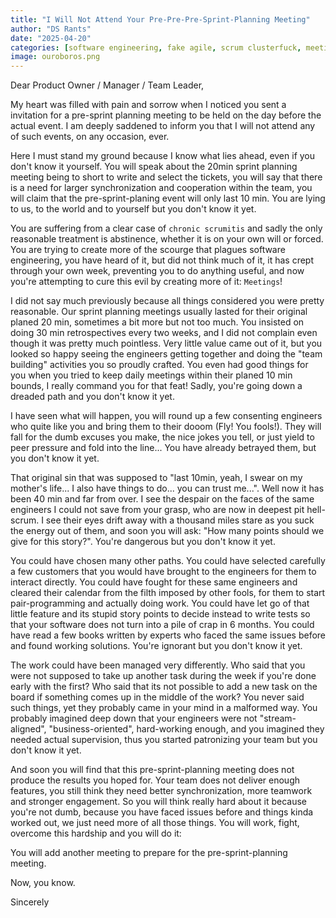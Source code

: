 ```yaml
---
title: "I Will Not Attend Your Pre-Pre-Pre-Sprint-Planning Meeting"
author: "DS Rants"
date: "2025-04-20"
categories: [software engineering, fake agile, scrum clusterfuck, meetings]
image: ouroboros.png
---
```


Dear Product Owner / Manager / Team Leader,

My heart was filled with pain and sorrow when I noticed you sent a invitation for a pre-sprint planning meeting to be held on the day before the actual event. I am deeply saddened to inform you that I will not attend any of such events, on any occasion, ever.

Here I must stand my ground because I know what lies ahead, even if you don't know it yourself. You will speak about the 20min sprint planning meeting being to short to write and select the tickets, you will say that there is a need for larger synchronization and cooperation within the team, you will claim that the pre-sprint-planing event will only last 10 min. You are lying to us, to the world and to yourself but you don't know it yet.

You are suffering from a clear case of `chronic scrumitis` and sadly the only reasonable treatment is abstinence, whether it is on your own will or forced. You are trying to create more of the scourge that plagues software engineering, you have heard of it, but did not think much of it, it has crept through your own week, preventing you to do anything useful, and now you're attempting to cure this evil by creating more of it: `Meetings`!

I did not say much previously because all things considered you were pretty reasonable. Our sprint planning meetings usually lasted for their original planed 20 min, sometimes a bit more but not too much. You insisted on doing 30 min retrospectives every two weeks, and I did not complain even though it was pretty much pointless. Very little value came out of it, but you looked so happy seeing the engineers getting together and doing the "team building" activities you so proudly crafted. You even had good things for you when you tried to keep daily meetings within their planed 10 min bounds, I really command you for that feat! Sadly, you're going down a dreaded path and you don't know it yet.

I have seen what will happen, you will round up a few consenting engineers who quite like you and bring them to their dooom (Fly! You fools!). They will fall for the dumb excuses you make, the nice jokes you tell, or just yield to peer pressure and fold into the line... You have already betrayed them, but you don't know it yet.

That original sin that was supposed to "last 10min, yeah, I swear on my mother's life... I also have things to do... you can trust me...". Well now it has been 40 min and far from over. I see the despair on the faces of the same engineers I could not save from your grasp, who are now in deepest pit hell-scrum. I see their eyes drift away with a thousand miles stare as you suck the energy out of them, and soon you will ask: "How many points should we give for this story?". You're dangerous but you don't know it yet.

You could have chosen many other paths. You could have selected carefully a few customers that you would have brought to the engineers for them to interact directly. You could have fought for these same engineers and cleared their calendar from the filth imposed by other fools, for them to start pair-programming and actually doing work. You could have let go of that little feature and its stupid story points to decide instead to write tests so that your software does not turn into a pile of crap in 6 months. You could have read a few books written by experts who faced the same issues before and found working solutions. You're ignorant but you don't know it yet.

The work could have been managed very differently. Who said that you were not supposed to take up another task during the week if you're done early with the first? Who said that its not possible to add a new task on the board if something comes up in the middle of the work? You never said such things, yet they probably came in your mind in a malformed way. You probably imagined deep down that your engineers were not "stream-aligned", "business-oriented", hard-working enough, and you imagined they needed actual supervision, thus you started patronizing your team but you don't know it yet.

And soon you will find that this pre-sprint-planning meeting does not produce the results you hoped for. Your team does not deliver enough features, you still think they need better synchronization, more teamwork and stronger engagement. So you will think really hard about it because you're not dumb, because you have faced issues before and things kinda worked out, we just need more of all those things. You will work, fight, overcome this hardship and you will do it:

You will add another meeting to prepare for the pre-sprint-planning meeting.

Now, you know.

Sincerely
